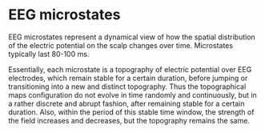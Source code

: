 # EEG microstates

EEG microstates represent a dynamical view of how the spatial distribution of the electric potential on the scalp changes over time. Microstates typically last 80-100 ms.

Essentially, each microstate is a topography of electric potential over EEG electrodes, which remain stable for a certain duration, before jumping or transitioning into a new and distinct topography. Thus the topographical maps configuration do not evolve in time randomly and continuously, but in a rather discrete and abrupt fashion, after remaining stable for a certain duration. Also, within the period of this stable time window, the strength of the field increases and decreases, but the topography remains the same.
